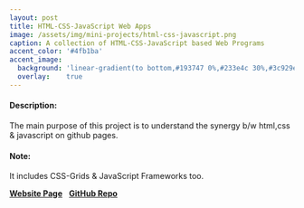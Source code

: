 ```yaml
---
layout: post
title: HTML-CSS-JavaScript Web Apps
image: /assets/img/mini-projects/html-css-javascript.png 
caption: A collection of HTML-CSS-JavaScript based Web Programs
accent_color: '#4fb1ba'
accent_image:
  background: 'linear-gradient(to bottom,#193747 0%,#233e4c 30%,#3c929e 50%,#d5d5d4 70%,#cdccc8 100%)'
  overlay:    true
---
```

#### Description:
The main purpose of this project is to understand the synergy b/w html,css & javascript on github pages.
#### Note:
It includes CSS-Grids & JavaScript Frameworks too.

[**Website Page**](https://hypertextassassin0273.github.io/html-css-javascript/) &nbsp;
[**GitHub Repo**](https://github.com/HypertextAssassin0273/html-css-javascript)
